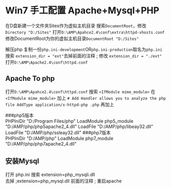 # Win7 手工配置 Apache+Mysql+PHP

在D盘新建一个文件夹Sites作为虚拟主机目录
搜索`DocumentRoot`，修改`Directory "D:/Sites"`
打开`D:\AMP\Apahce2.4\conf\extra\httpd-vhosts.conf`
修改DocumentRoot为你的虚拟主机目录`DocumentRoot "D:/Sites"`

解压php
复制一份`php.ini-development`OR`php.ini-production`取名为`php.ini`
搜索  `extension_dir = "ext"`去掉前面的注释 ; 
修改 `extension_dir = "./ext"`
打开`D:\AMP\Apache2.4\conf\httpd.conf`

## Apache To php
打开`D:\AMP\Apahce2.4\conf\httpd.conf`
搜索  `<IfModule mime_module>`
在  `<IfModule mime_module>` 加上
`# Add Handler allows you to analyze the php file
AddType application/x-httpd-php .php`
再加上

###php5版本		
		PHPIniDir "D:/Program Files/php"
		LoadModule php5_module "D:/AMP/php/php5apache2_4.dll"
		LoadFile "D:/AMP/php/libeay32.dll"
		LoadFile "D:/AMP/php/ssleay32.dll"
###php7版本	
		PHPIniDir "D:/AMP/php"
		LoadModule php7_module "D:/AMP/php/php7apache2_4.dll"
		
## 安装Mysql
打开 php.ini 搜索 extension=php_mysqli.dll  
去掉 ;extension=php_mysql.dll  前面的注释  ;
重启apache

